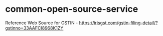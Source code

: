 # common-open-source-service


Reference Web Source for GSTIN - https://irisgst.com/gstin-filing-detail/?gstinno=33AAFCI8968K1ZY
